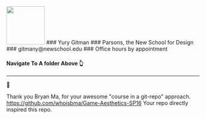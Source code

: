 
<img src="https://github.com/yury-g/Parsons/blob/master/images/BioPhoto.png" width="100">
### Yury Gitman
### Parsons, the New School for Design
### gitmany@newschool.edu
### Office hours by appointment

#### Navigate To A folder Above 👆

---
👏 

Thank you Bryan Ma, for your awesome "course in a git-repo" approach.  
https://github.com/whoisbma/Game-Aesthetics-SP16 
Your repo directly inspired this repo. 


